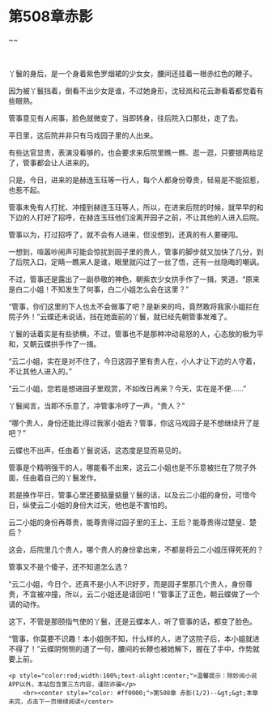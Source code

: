 # 第508章赤影
~~
    	    <p name="pagetop" href="javascript:void(0);" onclick="return false" style="line-height: 35px;padding: 10px;color: #333;"> </p><p>丫鬟的身后，是一个身着紫色罗烟裙的少女女，腰间还挂着一根赤红色的鞭子。</p><p>因为被丫鬟挡着，倒看不出少女是谁，不过她身形，沈轻岚和花云渺看着都觉着有些眼熟。</p><p>管事意见有人闹事，脸色就微变了，当即转身，往后院入口那处，走了去。</p><p>平日里，这后院并非只有马戏园子里的人出来。</p><p>有些达官显贵，表演没看够的，也会要求来后院里瞧一瞧、逛一逛，只要银两给足了，管事都会让人进来的。</p><p>只是，今日，进来的是赫连玉珏等一行人，每个人都身份尊贵，轻易是不能招惹，也惹不起。</p><p>管事未免有人打扰、冲撞到赫连玉珏等人，所以，在进来后院的时候，就早早的和下边的人打好了招呼，在赫连玉珏他们没离开园子之前，不让其他的人进入后院。</p><p>管事以为，打过招呼了，就不会有人进来，但没想到，还真的有人要硬闯。</p><p>一想到，喧嚣吵闹声可能会惊扰到园子里的贵人，管事的脚步就又加快了几分，到了后院入口，定睛一瞧来人是谁，眼里就闪过了一丝了悟，还有一丝隐晦的嘲讽。</p><p>不过，管事还是露出了一副恭敬的神色，朝紫衣少女拱手作了一揖，笑道，“原来是白二小姐！不知发生了何事，白二小姐怎么会在这里？”</p><p>“管事，你们这里的下人也太不会做事了吧？是新来的吗，竟然敢将我家小姐拦在院子外！”云蝶还未说话，挡在她面前的丫鬟，就已经先朝管事发难了。</p><p>丫鬟的话着实是有些骄横，不过，管事也不是那种冲动易怒的人，心态放的极为平和，又朝云蝶拱手作了一揖。</p><p>“云二小姐，实在是对不住了，今日这园子里有贵人在，小人才让下边的人守着，不让其他人进入的。”</p><p>“云二小姐，您若是想进园子里观赏，不如改日再来？今天，实在是不便……”</p><p>丫鬟闻言，当即不乐意了，冲管事冷哼了一声，“贵人？”</p><p>“哪个贵人，身份还能比得过我家小姐去？管事，你这马戏园子是不想继续开了是吧？”</p><p>云蝶也不出声，任由着丫鬟说话，这态度是显而易见的。</p><p>管事是个精明强干的人，哪能看不出来，这云二小姐也是不乐意被拦在了院子外面，任由着自己的丫鬟发作。</p><p>若是换作平日，管事心里还要掂量掂量丫鬟的话，以及云二小姐的身份，可惜今日，纵使云二小姐的身份大过天，他也是不害怕的。</p><p>云二小姐的身份再尊贵，能尊贵得过园子里的王上、王后？能尊贵得过楚皇、楚后？</p><p>这会，后院里几个贵人，哪个贵人的身份拿出来，不都是将云二小姐压得死死的？</p><p>管事又不是个傻子，还不知道怎么选？</p><p>“云二小姐，今日个，还真不是小人不识好歹，而是园子里那几个贵人，身份尊贵，不宜被冲撞，所以，云二小姐还是请回吧！”管事正了正色，朝云蝶做了一个请的动作。</p><p>这下，不管是那颐指气使的丫鬟，还是云蝶本人，听了管事的话，都变了脸色。</p><p>“管事，你莫要不识趣！本小姐倒不知，什么样的人，进了这院子后，本小姐就进不得了！”云蝶阴恻恻的道了一句，腰间的长鞭也被她解下，握在了手中，作势就要上前。</p>
    	
   	<p style="color:red;width:100%;text-alight:center;">温馨提示：除妙阅小说APP以外，本站包含第三方内容，谨防诈骗</p>
    	<br><center style="color: #ff0000;">第508章 赤影(1/2)--&gt;&gt;本章未完，点击下一页继续阅读</center>
    	
